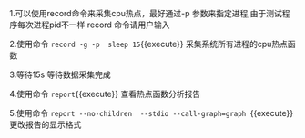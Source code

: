 1.可以使用record命令来采集cpu热点，最好通过-p 参数来指定进程,由于测试程序每次进程pid不一样
record 命令请用户输入

2.使用命令 `record -g -p  sleep 15`{{execute}} 采集系统所有进程的cpu热点函数

3.等待15s 等待数据采集完成 

4.使用命令 `report`{{execute}} 查看热点函数分析报告

5.使用命令 `report --no-children  --stdio --call-graph=graph `{{execute}} 更改报告的显示格式

